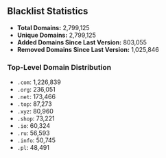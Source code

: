 ## Blacklist Statistics

- **Total Domains:** 2,799,125
- **Unique Domains:** 2,799,125
- **Added Domains Since Last Version:** 803,055
- **Removed Domains Since Last Version:** 1,025,846

### Top-Level Domain Distribution

-  `.com`: 1,226,839
-  `.org`: 236,051
-  `.net`: 173,466
-  `.top`: 87,273
-  `.xyz`: 80,960
-  `.shop`: 73,221
-  `.io`: 60,324
-  `.ru`: 56,593
-  `.info`: 50,745
-  `.pl`: 48,491
